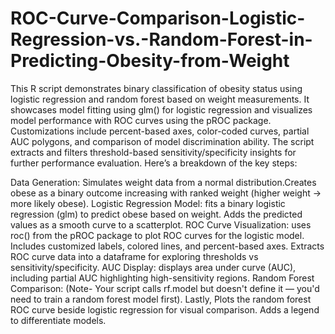 # ROC-Curve-Comparison-Logistic-Regression-vs.-Random-Forest-in-Predicting-Obesity-from-Weight
This R script demonstrates binary classification of obesity status using logistic regression and random forest based on weight measurements. It showcases model fitting using glm() for logistic regression and visualizes model performance with ROC curves using the pROC package. Customizations include percent-based axes, color-coded curves, partial AUC polygons, and comparison of model discrimination ability. The script extracts and filters threshold-based sensitivity/specificity insights for further performance evaluation.
Here’s a breakdown of the key steps:

Data Generation: Simulates weight data from a normal distribution.Creates obese as a binary outcome increasing with ranked weight (higher weight → more likely obese).
Logistic Regression Model: fits a binary logistic regression (glm) to predict obese based on weight.
Adds the predicted values as a smooth curve to a scatterplot.
ROC Curve Visualization: uses roc() from the pROC package to plot ROC curves for the logistic model.
Includes customized labels, colored lines, and percent-based axes.
Extracts ROC curve data into a dataframe for exploring thresholds vs sensitivity/specificity.
AUC Display: displays area under curve (AUC), including partial AUC highlighting high-sensitivity regions.
Random Forest Comparison: (Note- Your script calls rf.model but doesn't define it — you'd need to train a random forest model first).
Lastly, Plots the random forest ROC curve beside logistic regression for visual comparison. Adds a legend to differentiate models.
